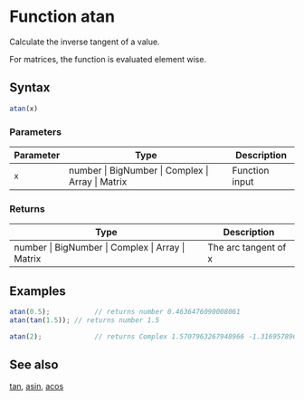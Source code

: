 <!-- Note: This file is automatically generated from source code comments. Changes made in this file will be overridden. -->

# Function atan

Calculate the inverse tangent of a value.

For matrices, the function is evaluated element wise.


## Syntax

```js
atan(x)
```

### Parameters

Parameter | Type | Description
--------- | ---- | -----------
`x` | number &#124; BigNumber &#124; Complex &#124; Array &#124; Matrix | Function input

### Returns

Type | Description
---- | -----------
number &#124; BigNumber &#124; Complex &#124; Array &#124; Matrix | The arc tangent of x


## Examples

```js
atan(0.5);           // returns number 0.4636476090008061
atan(tan(1.5)); // returns number 1.5

atan(2);             // returns Complex 1.5707963267948966 -1.3169578969248166 i
```


## See also

[tan](tan.md),
[asin](asin.md),
[acos](acos.md)
